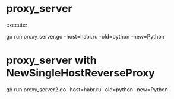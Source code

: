 # proxy_server
execute:

go run proxy_server.go -host=habr.ru -old=python -new=Python

# proxy_server with NewSingleHostReverseProxy  
go run proxy_server2.go -host=habr.ru -old=python -new=Python
